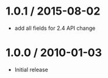 
1.0.1 / 2015-08-02
==================

  * add all fields for 2.4 API change

1.0.0 / 2010-01-03
==================

  * Initial release
